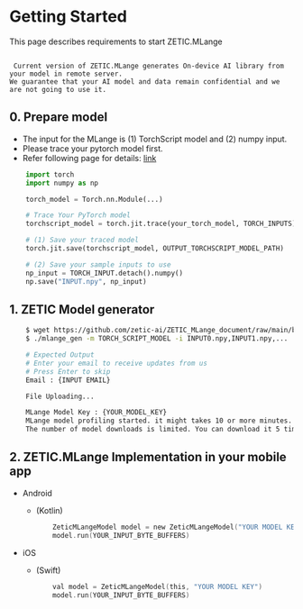 # Getting Started

This page describes requirements to start ZETIC.MLange

```{admonition} Beta version notification

 Current version of ZETIC.MLange generates On-device AI library from your model in remote server.
We guarantee that your AI model and data remain confidential and we are not going to use it.

```

## 0. Prepare model

- The input for the MLange is (1) TorchScript model and (2) numpy input.
- Please trace your pytorch model first.
- Refer following page for details: [link](https://pytorch.org/docs/stable/generated/torch.jit.save.html)

``` python
    import torch
    import numpy as np

    torch_model = Torch.nn.Module(...)

    # Trace Your PyTorch model
    torchscript_model = torch.jit.trace(your_torch_model, TORCH_INPUTS)

    # (1) Save your traced model
    torch.jit.save(torchscript_model, OUTPUT_TORCHSCRIPT_MODEL_PATH)

    # (2) Save your sample inputs to use
    np_input = TORCH_INPUT.detach().numpy()
    np.save("INPUT.npy", np_input)

```


## 1. ZETIC Model generator

``` bash
    $ wget https://github.com/zetic-ai/ZETIC_MLange_document/raw/main/bin/mlange_gen
    $ ./mlange_gen -m TORCH_SCRIPT_MODEL -i INPUT0.npy,INPUT1.npy,...

    # Expected Output
    # Enter your email to receive updates from us
    # Press Enter to skip
    Email : {INPUT EMAIL}

    File Uploading...

    MLange Model Key : {YOUR_MODEL_KEY}
    MLange model profiling started. it might takes 10 or more minutes.
    The number of model downloads is limited. You can download it 5 times during the trial.

```


## 2. ZETIC.MLange Implementation in your mobile app
- Android
  - (Kotlin)
    ``` kotlin
        ZeticMLangeModel model = new ZeticMLangeModel("YOUR MODEL KEY");
        model.run(YOUR_INPUT_BYTE_BUFFERS)
    ```

- iOS
  - (Swift)
    ``` swift
        val model = ZeticMLangeModel(this, "YOUR MODEL KEY")
        model.run(YOUR_INPUT_BYTE_BUFFERS)
    ```


